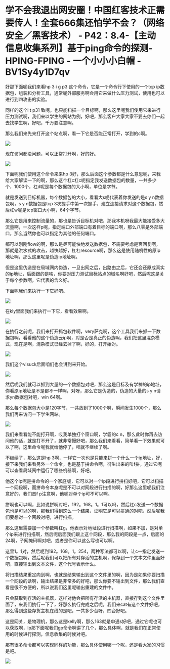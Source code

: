 # 学不会我退出网安圈！中国红客技术正需要传人！全套666集还怕学不会？（网络安全／黑客技术） - P42：8.4-【主动信息收集系列】基于ping命令的探测-HPING-FPING - 一个小小小白帽 - BV1Sy4y1D7qv

好那下面呢我们来看hp 3 i g p3 这个命令，它是一个命令行下使用的一个tcp ip数据包，组装和分析工具，通常呢外部服务啊会用它来做什么压力测试，使用也可以进行到四攻击的实验。

同样的这个i t p31 致呢，也只能扫描一个目标啊，那么这里呢我们使用它来进行压力测试啊，我们来以学生的网站为例，好吧，那么客户大家大家不要去你们一起去找学生啊，好吧，千万要注意啊。

那么我们来先来打开这个站点啊，看一下它是否能正常打开，学到的c啊。

![](img/8889b7acb0cf8bba8802c2ef521e1117_1.png)

现在访问都没问题，可以正常打开啊，好的好。

![](img/8889b7acb0cf8bba8802c2ef521e1117_3.png)

下面呢我们使用这个命令来来hp 3好，那么后面这个参数都是什么意思呢，来我给大家解读一下的啊，那么这个杠c杠c呢指定我发送数据包的数量，一共多少个，1000个，杠d呢是每个数据包的大小啊，单位是字节。

就是发送到目标机器，每个数据包的大小，看看大s呢代表着你发送的是s y n数据包啊，s y n数据包是tcp 3次握手中第一次握手，建立连接请求对这个数据包，然后杠w呢是tcp窗口大小啊，64个字节。

那么它是用来控制流量的，那也是告诉目标机对吧，那我本机呀我最大能接受多大流量啊，一次这样p呢，指定端口外部端口有着目标的端口啊，那么八零是外部端口，那么当然你也可以指定为其他的任何端口。

都可以刚刚flow的啊，那么是尽可能快地发送数据包，不需要考虑是否回复啊，那就是洪水式的攻击，越快越好，杠杠resource啊，那么这是使用随机性的原ip地址啊，那么这里呢是伪造ip地址啊。

但是这里伪造是在局域网内伪造，一旦出网之后，出路由之后，它还会还原成真实的ip地址，后面跟的是啥，你要对压力测试目标站点的域名啊好吧，然后呢这是关于每个参数啊，它代表的含义好。

下面呢我们来执行一下它好吧。

![](img/8889b7acb0cf8bba8802c2ef521e1117_5.png)

在kly里面我们来执行一下它，看看效果啊。

![](img/8889b7acb0cf8bba8802c2ef521e1117_7.png)

在执行之前呢，我们来打开抓包软件啊，very萨克啊，这个工具我们来抓一下数据包啊，看看他的这个伪造云ip啊，对是否是真正的伪造啊，我们把这里混杂模式，现在是啊，混杂模式已经去掉了啊，好的，打开始对。



![](img/8889b7acb0cf8bba8802c2ef521e1117_9.png)

我们这个visuck后面咱们也会讲到来开始。

![](img/8889b7acb0cf8bba8802c2ef521e1117_11.png)

然后呢我们就可以抓到大量的一个数据包对吧，那么这是目标及有学神的ip地址，你看原ip地址是不是都不一样啊，对呀，那么它是伪造的，伪造的大量的s y n请求yn数据包对吧，win 64啊。

那么每个数据包大小是120字节，一共放到了1000个啊，瞬间发生1000个，那么我们再来访问一下学生网站。



![](img/8889b7acb0cf8bba8802c2ef521e1117_13.png)

我们来看看能不能打开啊，哎我单独打个窗口啊，学霸的c n，那么此时你再去访问他的话，就是打不开了，就非常慢好吧，那么我们来看看，简单看一下效果就可以了啊，这里命令呢我就给他停了，咱就不继续了啊。

不继续了，那么这是hp 3啊，一样它一次也是只能来拼一个什么一个ip地址，好，接下来我们来看另外一个命令，也是基于拼命令啊，衍生出来的叫f拼，通过它呢可以查看局域网中运行了哪些机器啊，好吧。

他这个lp呢是拼命令的一个家庭版，它可以对一个ip段进行拼扫好吧，它可以扫描一个网段啊，而拼命令本身呢是不可以对网段进行扫描的啊，好那么这里呢我们注意好的，我们首f p注意啊，他呢对单个ip可不可以啊。

拼啊也可以啊，比如说拼啊对吧，192。168。1。1可以吗，然后杠c发送一个数据包也是可以的啊，那我们得到这么一个结果，证明它是可以拼通的对吧，然后呢我们要想对一个网段对吧，进行扫描。

那么这里需要加一个参数叫杠g，他表示对地址段进行扫描啊，如果不加，是对单个ip来进行扫描啊，然后呢后面我们跟上这个网段，那么我的网段是一点，后面的24啊，子网掩码啊对吧，或者是你可以这么写也可以啊。

这里1。1对，然后呢到192。168。1。254，两种写法都可以啊，让c一指定发送一个数据包啊，然后呢我们可以把所有对存活的主机啊，保存到一个文本文件里面好吧，直接输出到文本文件，这个代号表示什么。

将扫描结果重定向到啊，也就是结果输出到这个文件里的啊，因为是如果你要扫描一个网段的话啊，输出结果是非常多的好吧，那么你要不输出到文件，那么我们查看是很不方便的，所以说我们这里呢输出重建的文件中。

只会获取到存活的主机器，这样对他会把所有存活的主机器，直接存到这个文件里面了，来我们执行一下了，好那么执行完成之后呢，我们来cat有这个文件好吧，那么得到这些存货主机在线的是吧，一共多少台呀，四台好吧。

这是网关，是物理机，那么这是kelly啊，那么163就是申通s好吧，通过它呢也可以获取啊，lp那下面呢我们gp命令啊讲了几个，那么具体啊，就是我们在正常使用的时候进行探测，信息收集的时候对吧。

那有很多命令都可以实现同样的功能，那么具体使用哪一个呢，还是看大家的习惯是吧。

![](img/8889b7acb0cf8bba8802c2ef521e1117_15.png)